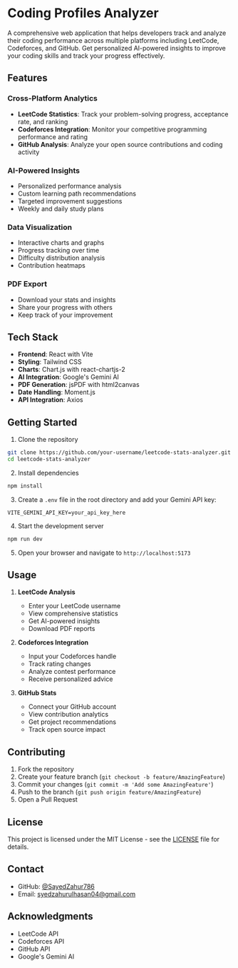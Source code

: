 # Coding Profiles Analyzer

A comprehensive web application that helps developers track and analyze their coding performance across multiple platforms including LeetCode, Codeforces, and GitHub. Get personalized AI-powered insights to improve your coding skills and track your progress effectively.

## Features

### Cross-Platform Analytics
- **LeetCode Statistics**: Track your problem-solving progress, acceptance rate, and ranking
- **Codeforces Integration**: Monitor your competitive programming performance and rating
- **GitHub Analysis**: Analyze your open source contributions and coding activity

### AI-Powered Insights
- Personalized performance analysis
- Custom learning path recommendations
- Targeted improvement suggestions
- Weekly and daily study plans

### Data Visualization
- Interactive charts and graphs
- Progress tracking over time
- Difficulty distribution analysis
- Contribution heatmaps

### PDF Export
- Download your stats and insights
- Share your progress with others
- Keep track of your improvement

## Tech Stack

- **Frontend**: React with Vite
- **Styling**: Tailwind CSS
- **Charts**: Chart.js with react-chartjs-2
- **AI Integration**: Google's Gemini AI
- **PDF Generation**: jsPDF with html2canvas
- **Date Handling**: Moment.js
- **API Integration**: Axios

## Getting Started

1. Clone the repository
```bash
git clone https://github.com/your-username/leetcode-stats-analyzer.git
cd leetcode-stats-analyzer
```

2. Install dependencies
```bash
npm install
```

3. Create a `.env` file in the root directory and add your Gemini API key:
```
VITE_GEMINI_API_KEY=your_api_key_here
```

4. Start the development server
```bash
npm run dev
```

5. Open your browser and navigate to `http://localhost:5173`

## Usage

1. **LeetCode Analysis**
   - Enter your LeetCode username
   - View comprehensive statistics
   - Get AI-powered insights
   - Download PDF reports

2. **Codeforces Integration**
   - Input your Codeforces handle
   - Track rating changes
   - Analyze contest performance
   - Receive personalized advice

3. **GitHub Stats**
   - Connect your GitHub account
   - View contribution analytics
   - Get project recommendations
   - Track open source impact

## Contributing

1. Fork the repository
2. Create your feature branch (`git checkout -b feature/AmazingFeature`)
3. Commit your changes (`git commit -m 'Add some AmazingFeature'`)
4. Push to the branch (`git push origin feature/AmazingFeature`)
5. Open a Pull Request

## License

This project is licensed under the MIT License - see the [LICENSE](LICENSE) file for details.

## Contact

- GitHub: [@SayedZahur786](https://github.com/SayedZahur786)
- Email: syedzahurulhasan04@gmail.com

## Acknowledgments

- LeetCode API
- Codeforces API
- GitHub API
- Google's Gemini AI
